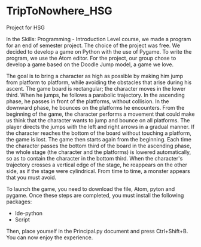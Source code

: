 # TripToNowhere_HSG
Project for HSG


In the Skills: Programming - Introduction Level course, we made a program for an end of semester project. The choice of the project was free. We decided to develop a game on Python with the use of Pygame. To write the program, we use the Atom editor. For the project, our group chose to develop a game based on the Doodle Jump model, a game we love. 

The goal is to bring a character as high as possible by making him jump from platform to platform, while avoiding the obstacles that arise during his ascent. The game board is rectangular; the character moves in the lower third. When he jumps, he follows a parabolic trajectory. In the ascending phase, he passes in front of the platforms, without collision. In the downward phase, he bounces on the platforms he encounters. From the beginning of the game, the character performs a movement that could make us think that the character wants to jump and bounce on all platforms. The player directs the jumps with the left and right arrows in a gradual manner. If the character reaches the bottom of the board without touching a platform, the game is lost. The game then starts again from the beginning. Each time the character passes the bottom third of the board in the ascending phase, the whole stage (the character and the platforms) is lowered automatically, so as to contain the character in the bottom third. When the character's trajectory crosses a vertical edge of the stage, he reappears on the other side, as if the stage were cylindrical. From time to time, a monster appears that you must avoid.

To launch the game, you need to download the file, Atom, pyton and pygame. Once these steps are completed, you must install the following packages:
- Ide-python
- Script

Then, place yourself in the Principal.py document and press Ctrl+Shift+B.
You can now enjoy the experience.


